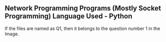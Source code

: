 Network Programming Programs (Mostly Socket Programming)
Language Used - Python
----------------------------------------------------------------------------------------
If the files are named as Q1, then it belongs to the question number 1 in the Image.
